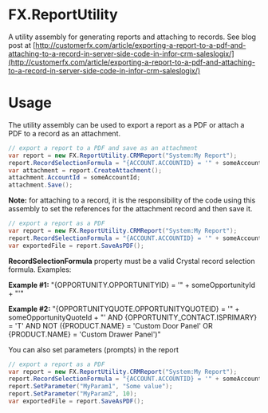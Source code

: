# FX.ReportUtility
A utility assembly for generating reports and attaching to records. See blog post at [http://customerfx.com/article/exporting-a-report-to-a-pdf-and-attaching-to-a-record-in-server-side-code-in-infor-crm-saleslogix/](http://customerfx.com/article/exporting-a-report-to-a-pdf-and-attaching-to-a-record-in-server-side-code-in-infor-crm-saleslogix/)

# Usage
The utility assembly can be used to export a report as a PDF or attach a PDF to a record as an attachment.

```C#
// export a report to a PDF and save as an attachment
var report = new FX.ReportUtility.CRMReport("System:My Report");
report.RecordSelectionFormula = "{ACCOUNT.ACCOUNTID} = '" + someAccountId + "'";
var attachment = report.CreateAttachment();
attachment.AccountId = someAccountId;
attachment.Save();
```

**Note:** for attaching to a record, it is the responsibility of the code using this assembly to set the references for the attachment record and then save it.

```C#
// export a report as a PDF 
var report = new FX.ReportUtility.CRMReport("System:My Report");
report.RecordSelectionFormula = "{ACCOUNT.ACCOUNTID} = '" + someAccountId + "'";
var exportedFile = report.SaveAsPDF();
```

**RecordSelectionFormula** property must be a valid Crystal record selection formula. Examples:

**Example #1:**
"{OPPORTUNITY.OPPORTUNITYID} = '" + someOpportunityId + "'"
 
**Example #2:**
"{OPPORTUNITYQUOTE.OPPORTUNITYQUOTEID} = '" + someOpportunityQuoteId + "' AND {OPPORTUNITY_CONTACT.ISPRIMARY} = 'T' AND NOT ({PRODUCT.NAME} = 'Custom Door Panel' OR {PRODUCT.NAME} = 'Custom Drawer Panel')"

You can also set parameters (prompts) in the report

```C#
// export a report as a PDF 
var report = new FX.ReportUtility.CRMReport("System:My Report");
report.RecordSelectionFormula = "{ACCOUNT.ACCOUNTID} = '" + someAccountId + "'";
report.SetParameter("MyParam1", "Some value");
report.SetParameter("MyParam2", 10);
var exportedFile = report.SaveAsPDF();
```